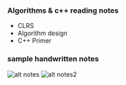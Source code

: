 ### Algorithms & c++ reading notes
- CLRS
- Algorithm design
- C++ Primer


### sample handwritten notes
![alt notes](https://github.com/liujingchao0519/reading-notes/blob/master/pictures/notes.jpg)
![alt notes2](https://github.com/liujingchao0519/reading-notes/blob/master/pictures/notes2.jpg)
